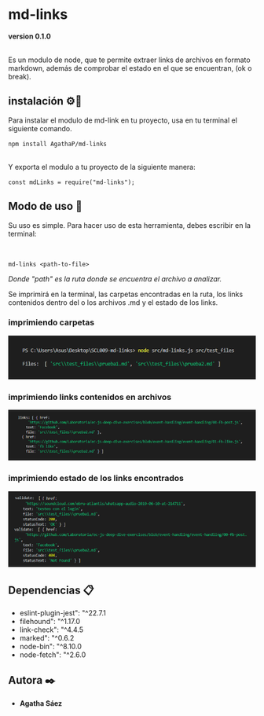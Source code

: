 # md-links
**version 0.1.0**

<br>
Es un modulo de node, que te permite extraer links de archivos en formato markdown, además de comprobar el estado en el que se encuentran, (ok o break).

## instalación  ⚙️🔧

Para instalar el modulo de md-link en tu proyecto, usa en tu terminal el siguiente comando.

```
npm install AgathaP/md-links
```
<br>
Y exporta el modulo a tu proyecto de la siguiente manera:

```
const mdLinks = require("md-links");
```

## Modo de uso 📌

Su uso es simple. Para hacer uso de esta herramienta, debes escribir en la terminal:

<br>

```
md-links <path-to-file>
```
_Donde "path" es la ruta donde se encuentra el archivo a analizar._

Se imprimirá en la terminal, las carpetas encontradas en la ruta, los links contenidos dentro del o los archivos .md y el estado de los links.
<br>
### imprimiendo carpetas
![imprimiendo-carpetas](img\imprimiendo-carpetas.png)
<br>
### imprimiendo links contenidos en archivos
![links-encontrados](img\links-encontrados.png)
<br>
### imprimiendo estado de los links encontrados
![links-validados](img\links-validados.png)

## Dependencias 📋
* eslint-plugin-jest": "^22.7.1
* filehound": "^1.17.0
* link-check": "^4.4.5
* marked": "^0.6.2
* node-bin": "^8.10.0
* node-fetch": "^2.6.0

## Autora ✒️
* **Agatha Sáez**